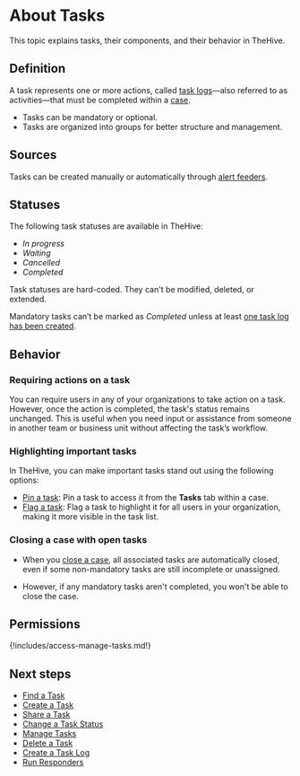 # About Tasks

This topic explains tasks, their components, and their behavior in TheHive.

## Definition

A task represents one or more actions, called [task logs](../tasks/about-task-logs.md)—also referred to as activities—that must be completed within a [case](../cases/about-cases.md).

* Tasks can be mandatory or optional.
* Tasks are organized into groups for better structure and management.

## Sources

Tasks can be created manually or automatically through [alert feeders](../../organization/configure-organization/manage-feeders/about-feeders.md).

## Statuses

The following task statuses are available in TheHive:

* *In progress*
* *Waiting*
* *Cancelled*
* *Completed*

Task statuses are hard-coded. They can't be modified, deleted, or extended.

Mandatory tasks can’t be marked as *Completed* unless at least [one task log has been created](create-a-task-log.md).

## Behavior

### Requiring actions on a task

You can require users in any of your organizations to take action on a task. However, once the action is completed, the task's status remains unchanged. This is useful when you need input or assistance from someone in another team or business unit without affecting the task’s workflow.

### Highlighting important tasks

In TheHive, you can make important tasks stand out using the following options:

* [Pin a task](manage-a-task.md#pin-a-task): Pin a task to access it from the **Tasks** tab within a case.
* [Flag a task](manage-a-task.md#flag-a-task): Flag a task to highlight it for all users in your organization, making it more visible in the task list.

### Closing a case with open tasks

* When you [close a case](../cases/close-a-case.md), all associated tasks are automatically closed, even if some non-mandatory tasks are still incomplete or unassigned.

* However, if any mandatory tasks aren't completed, you won't be able to close the case.

## Permissions

{!includes/access-manage-tasks.md!}

<h2>Next steps</h2>

* [Find a Task](../tasks/search-for-tasks/find-a-task.md)
* [Create a Task](create-a-task.md)
* [Share a Task](share-a-task.md)
* [Change a Task Status](change-task-status.md)
* [Manage Tasks](manage-a-task.md)
* [Delete a Task](delete-a-task.md)
* [Create a Task Log](../tasks/create-a-task-log.md)
* [Run Responders](../tasks/preview-task-details/run-responders.md)